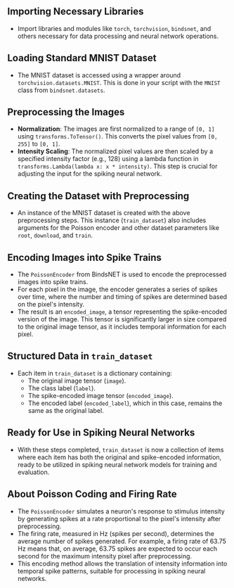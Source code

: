 ## Importing Necessary Libraries
- Import libraries and modules like `torch`, `torchvision`, `bindsnet`, and others necessary for data processing and neural network operations.

## Loading Standard MNIST Dataset
- The MNIST dataset is accessed using a wrapper around `torchvision.datasets.MNIST`. This is done in your script with the `MNIST` class from `bindsnet.datasets`.

## Preprocessing the Images
- **Normalization**: The images are first normalized to a range of `[0, 1]` using `transforms.ToTensor()`. This converts the pixel values from `[0, 255]` to `[0, 1]`.
- **Intensity Scaling**: The normalized pixel values are then scaled by a specified intensity factor (e.g., 128) using a lambda function in `transforms.Lambda(lambda x: x * intensity)`. This step is crucial for adjusting the input for the spiking neural network.

## Creating the Dataset with Preprocessing
- An instance of the MNIST dataset is created with the above preprocessing steps. This instance (`train_dataset`) also includes arguments for the Poisson encoder and other dataset parameters like `root`, `download`, and `train`.

## Encoding Images into Spike Trains
- The `PoissonEncoder` from BindsNET is used to encode the preprocessed images into spike trains.
- For each pixel in the image, the encoder generates a series of spikes over time, where the number and timing of spikes are determined based on the pixel's intensity.
- The result is an `encoded_image`, a tensor representing the spike-encoded version of the image. This tensor is significantly larger in size compared to the original image tensor, as it includes temporal information for each pixel.

## Structured Data in `train_dataset`
- Each item in `train_dataset` is a dictionary containing:
  - The original image tensor (`image`).
  - The class label (`label`).
  - The spike-encoded image tensor (`encoded_image`).
  - The encoded label (`encoded_label`), which in this case, remains the same as the original label.

## Ready for Use in Spiking Neural Networks
- With these steps completed, `train_dataset` is now a collection of items where each item has both the original and spike-encoded information, ready to be utilized in spiking neural network models for training and evaluation.

## About Poisson Coding and Firing Rate
- The `PoissonEncoder` simulates a neuron's response to stimulus intensity by generating spikes at a rate proportional to the pixel's intensity after preprocessing.
- The firing rate, measured in Hz (spikes per second), determines the average number of spikes generated. For example, a firing rate of 63.75 Hz means that, on average, 63.75 spikes are expected to occur each second for the maximum intensity pixel after preprocessing.
- This encoding method allows the translation of intensity information into temporal spike patterns, suitable for processing in spiking neural networks.

